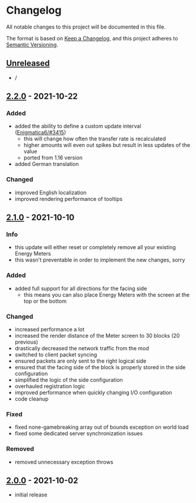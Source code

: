 # Changelog

All notable changes to this project will be documented in this file.

The format is based on [Keep a Changelog],
and this project adheres to [Semantic Versioning].

## [Unreleased]
- /


## [2.2.0] - 2021-10-22

### Added
- added the ability to define a custom update interval ([Enigmatica6/#3415])
    - this will change how often the transfer rate is recalculated
    - higher amounts will even out spikes but result in less updates of the value
    - ported from 1.16 version
- added German translation

### Changed
- improved English localization
- improved rendering performance of tooltips

<!-- Links -->
[Enigmatica6/#3415]: https://github.com/NillerMedDild/Enigmatica6/issues/3415


## [2.1.0] - 2021-10-10

### Info
- this update will either reset or completely remove all your existing Energy Meters
- this wasn't preventable in order to implement the new changes, sorry

### Added
- added full support for all directions for the facing side
    - this means you can also place Energy Meters with the screen at the top or the bottom

### Changed
- increased performance a lot
- increased the render distance of the Meter screen to 30 blocks (20 previous)
- drastically decreased the network traffic from the mod
- switched to client packet syncing
- ensured packets are only sent to the right logical side
- ensured that the facing side of the block is properly stored in the side configuration
- simplified the logic of the side configuration
- overhauled registration logic
- improved performance when quickly changing I/O configuration
- code cleanup

### Fixed
- fixed none-gamebreaking array out of bounds exception on world load
- fixed some dedicated server synchronization issues

### Removed
- removed unnecessary exception throws


## [2.0.0] - 2021-10-02
- initial release

<!-- Links -->
[keep a changelog]: https://keepachangelog.com/en/1.0.0/
[semantic versioning]: https://semver.org/spec/v2.0.0.html

<!-- Versions -->
[unreleased]: https://github.com/RLNT/minecraft_energymeter/compare/v1.17-2.2.0...HEAD
[2.2.0]: https://github.com/RLNT/minecraft_energymeter/compare/v1.17-2.1.0..v1.17-2.2.0
[2.1.0]: https://github.com/RLNT/minecraft_energymeter/compare/v1.17-2.0.0..v1.17-2.1.0
[2.0.0]: https://github.com/RLNT/minecraft_energymeter/releases/tag/v1.17-2.0.0